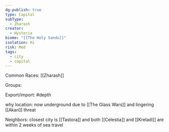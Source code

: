 ```yaml
---
dg-publish: true
type: Capital
subType:
  - Zharash
creator:
  - Hysteria
biome: "[[The Holy Sands]]"
isolation: Hi
risk: Med
tags:
  - city
  - capital
---
```

Common Races: [[Zharash]]

Groups:

Export/import: #depth 

why location: now underground due to [[The Glass Wars]] and lingering [[Akari]] threat

Neighbors: closest city is [[Tastora]] and both [[Celestia]] and [[Kreladi]] are within 2 weeks of sea travel

